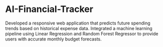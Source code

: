 # AI-Financial-Tracker
Developed a responsive web application that predicts future spending trends based on historical expense data. Integrated a machine learning pipeline using Linear Regression and Random Forest Regressor to provide users with accurate monthly budget forecasts.
